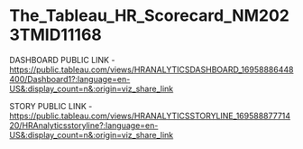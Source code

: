 # The_Tableau_HR_Scorecard_NM2023TMID11168


DASHBOARD PUBLIC LINK - https://public.tableau.com/views/HRANALYTICSDASHBOARD_16958886448400/Dashboard1?:language=en-US&:display_count=n&:origin=viz_share_link

STORY PUBLIC LINK -https://public.tableau.com/views/HRANALYTICSSTORYLINE_16958887771420/HRAnalyticsstoryline?:language=en-US&:display_count=n&:origin=viz_share_link
